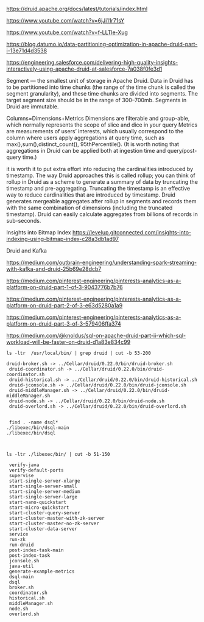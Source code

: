 
https://druid.apache.org/docs/latest/tutorials/index.html


https://www.youtube.com/watch?v=6jJi11r71sY

https://www.youtube.com/watch?v=f-LLTle-Xug

https://blog.datumo.io/data-partitioning-optimization-in-apache-druid-part-i-13e71d4d3538

https://engineering.salesforce.com/delivering-high-quality-insights-interactively-using-apache-druid-at-salesforce-7a038f0fe3d1

Segment — the smallest unit of storage in Apache Druid. 
Data in Druid has to be partitioned into time chunks
(the range of the time chunk is called the segment granularity), 
and these time chunks are divided into segments. 
The target segment size should be in the range of 300–700mb. Segments in Druid are immutable.

Columns=Dimensions+Metrics
Dimensions are filterable and group-able, which normally represents the scope of slice and dice in your query
Metrics are measurements of users’ interests, which usually correspond to the column where users apply aggregations at query time, 
such as max(),sum(),distinct_count(), 95thPercentile(). 
(It is worth noting that aggregations in Druid can be applied both at ingestion time and query/post-query time.)


it is worth it to put extra effort into reducing the cardinalities introduced by timestamp. The way Druid approaches this is called rollup; you can think of rollup in Druid as a scheme to generate a summary of data by truncating the timestamp and pre-aggregating. Truncating the timestamp is an effective way to reduce cardinalities that are introduced by timestamp. Druid generates mergeable aggregates after rollup in segments and records them with the same combination of dimensions (including the truncated timestamp). Druid can easily calculate aggregates from billions of records in sub-seconds.

Insights into Bitmap Index
https://levelup.gitconnected.com/insights-into-indexing-using-bitmap-index-c28a3db1ad97

Druid and Kafka

https://medium.com/outbrain-engineering/understanding-spark-streaming-with-kafka-and-druid-25b69e28dcb7

https://medium.com/pinterest-engineering/pinterests-analytics-as-a-platform-on-druid-part-1-of-3-9043776b7b76

https://medium.com/pinterest-engineering/pinterests-analytics-as-a-platform-on-druid-part-2-of-3-e63d5280a1a9

https://medium.com/pinterest-engineering/pinterests-analytics-as-a-platform-on-druid-part-3-of-3-579406ffa374


https://medium.com/@knoldus/sql-on-apache-druid-part-ii-which-sql-workload-will-be-faster-on-druid-d1a83e834c99

```
ls -ltr  /usr/local/bin/ | grep druid | cut -b 53-200

druid-broker.sh -> ../Cellar/druid/0.22.0/bin/druid-broker.sh
 druid-coordinator.sh -> ../Cellar/druid/0.22.0/bin/druid-coordinator.sh
 druid-historical.sh -> ../Cellar/druid/0.22.0/bin/druid-historical.sh
 druid-jconsole.sh -> ../Cellar/druid/0.22.0/bin/druid-jconsole.sh
 druid-middleManager.sh -> ../Cellar/druid/0.22.0/bin/druid-middleManager.sh
 druid-node.sh -> ../Cellar/druid/0.22.0/bin/druid-node.sh
 druid-overlord.sh -> ../Cellar/druid/0.22.0/bin/druid-overlord.sh
 
 
 find . -name dsql*
./libexec/bin/dsql-main
./libexec/bin/dsql



ls -ltr ./libexec/bin/ | cut -b 51-150

 verify-java
 verify-default-ports
 supervise
 start-single-server-xlarge
 start-single-server-small
 start-single-server-medium
 start-single-server-large
 start-nano-quickstart
 start-micro-quickstart
 start-cluster-query-server
 start-cluster-master-with-zk-server
 start-cluster-master-no-zk-server
 start-cluster-data-server
 service
 run-zk
 run-druid
 post-index-task-main
 post-index-task
 jconsole.sh
 java-util
 generate-example-metrics
 dsql-main
 dsql
 broker.sh
 coordinator.sh
 historical.sh
 middleManager.sh
 node.sh
 overlord.sh
```
